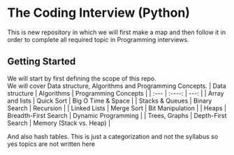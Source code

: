 # The Coding Interview (Python)
This is new repository in which we will first make a map and then follow it in order to complete all required topic in Programming interviews.
## Getting Started
We will start by first defining the scope of this repo.<br>
We will cover Data structure, Algorithms and Programming Concepts.
| Data structure      | Algorithms | Programming Concepts     |
| :---        |    :----:   |          ---: |
| Array and lists     |  Quick Sort  | Big O Time & Space |
| Stacks & Queues      | Binary Search      |   Recursion    |
| Linked Lists    | Merge Sort       | Bit Manipulation  |
| Heaps      |    Breadth-First Search   |     Dynamic Programming  |
| Trees,  Graphs   | Depth-First Search       | Memory (Stack vs. Heap)      |


And also hash tables.
This is just a categorization and not the syllabus so yes topics are not written here